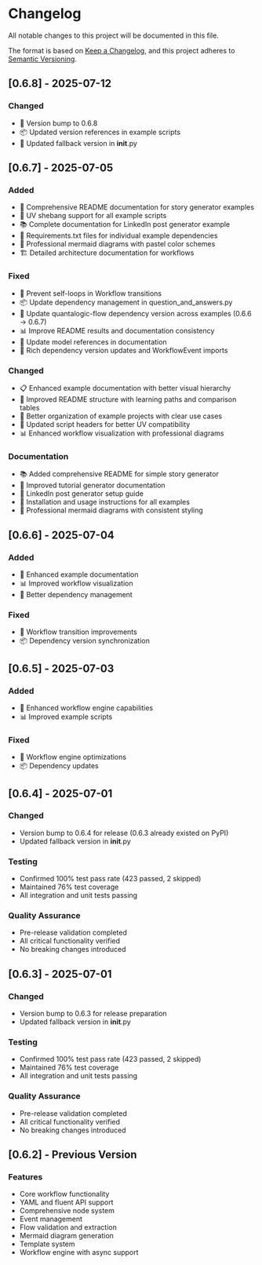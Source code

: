 # Changelog

All notable changes to this project will be documented in this file.

The format is based on [Keep a Changelog](https://keepachangelog.com/en/1.0.0/),
and this project adheres to [Semantic Versioning](https://semver.org/spec/v2.0.0.html).

## [0.6.8] - 2025-07-12

### Changed
- 🔄 Version bump to 0.6.8
- 📦 Updated version references in example scripts
- 🔧 Updated fallback version in __init__.py

## [0.6.7] - 2025-07-05

### Added
- 📖 Comprehensive README documentation for story generator examples
- 🔧 UV shebang support for all example scripts
- 📚 Complete documentation for LinkedIn post generator example
- 📄 Requirements.txt files for individual example dependencies
- 🎨 Professional mermaid diagrams with pastel color schemes
- 🏗️ Detailed architecture documentation for workflows

### Fixed
- 🔄 Prevent self-loops in Workflow transitions
- 📦 Update dependency management in question_and_answers.py
- 🔗 Update quantalogic-flow dependency version across examples (0.6.6 → 0.6.7)
- 📊 Improve README results and documentation consistency
- 🎯 Update model references in documentation
- 🔧 Rich dependency version updates and WorkflowEvent imports

### Changed
- 📋 Enhanced example documentation with better visual hierarchy
- 🎨 Improved README structure with learning paths and comparison tables
- 📖 Better organization of example projects with clear use cases
- 🔧 Updated script headers for better UV compatibility
- 📊 Enhanced workflow visualization with professional diagrams

### Documentation
- 📚 Added comprehensive README for simple story generator
- 🎯 Improved tutorial generator documentation
- 📄 LinkedIn post generator setup guide
- 🔧 Installation and usage instructions for all examples
- 🎨 Professional mermaid diagrams with consistent styling

## [0.6.6] - 2025-07-04

### Added
- 🎨 Enhanced example documentation
- 📊 Improved workflow visualization
- 🔧 Better dependency management

### Fixed
- 🔄 Workflow transition improvements
- 📦 Dependency version synchronization

## [0.6.5] - 2025-07-03

### Added
- 🔧 Enhanced workflow engine capabilities
- 📊 Improved example scripts

### Fixed
- 🔄 Workflow engine optimizations
- 📦 Dependency updates

## [0.6.4] - 2025-07-01

### Changed
- Version bump to 0.6.4 for release (0.6.3 already existed on PyPI)
- Updated fallback version in __init__.py

### Testing
- Confirmed 100% test pass rate (423 passed, 2 skipped)
- Maintained 76% test coverage
- All integration and unit tests passing

### Quality Assurance
- Pre-release validation completed
- All critical functionality verified
- No breaking changes introduced

## [0.6.3] - 2025-07-01

### Changed
- Version bump to 0.6.3 for release preparation
- Updated fallback version in __init__.py

### Testing
- Confirmed 100% test pass rate (423 passed, 2 skipped)
- Maintained 76% test coverage
- All integration and unit tests passing

### Quality Assurance
- Pre-release validation completed
- All critical functionality verified
- No breaking changes introduced

## [0.6.2] - Previous Version

### Features
- Core workflow functionality
- YAML and fluent API support
- Comprehensive node system
- Event management
- Flow validation and extraction
- Mermaid diagram generation
- Template system
- Workflow engine with async support
